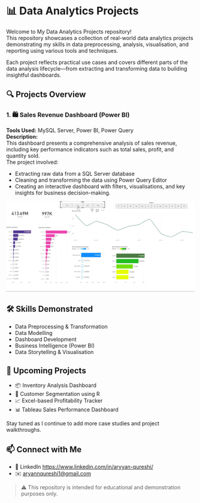 # 📊 Data Analytics Projects

Welcome to My Data Analytics Projects repository!  
This repository showcases a collection of real-world data analytics projects demonstrating my skills in data preprocessing, analysis, visualisation, and reporting using various tools and techniques.

Each project reflects practical use cases and covers different parts of the data analysis lifecycle—from extracting and transforming data to building insightful dashboards.



## 🔍 Projects Overview

### 1. 🛍️ Sales Revenue Dashboard (Power BI)

**Tools Used:** MySQL Server, Power BI, Power Query  
**Description:**  
This dashboard presents a comprehensive analysis of sales revenue, including key performance indicators such as total sales, profit, and quantity sold.  
The project involved:
- Extracting raw data from a SQL Server database
- Cleaning and transforming the data using Power Query Editor
- Creating an interactive dashboard with filters, visualisations, and key insights for business decision-making.

 ![Dashboard Preview](Dashboard1.gif)


## 🛠️ Skills Demonstrated

- Data Preprocessing & Transformation  
- Data Modelling  
- Dashboard Development   
- Business Intelligence (Power BI)  
- Data Storytelling & Visualisation  



## 🚀 Upcoming Projects

- 📦 Inventory Analysis Dashboard  
- 🧾 Customer Segmentation using R  
- 📈 Excel-based Profitability Tracker  
- 📊 Tableau Sales Performance Dashboard  

Stay tuned as I continue to add more case studies and project walkthroughs.



## 📫 Connect with Me

- 🔗 LinkedIn https://www.linkedin.com/in/aryyan-qureshi/
- ✉️ aryannqureshi1@gmail.com




> ⚠️ This repository is intended for educational and demonstration purposes only.

